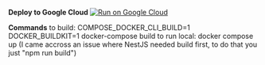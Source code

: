 **Deploy to Google Cloud**
[![Run on Google Cloud](https://deploy.cloud.run/button.svg)](https://deploy.cloud.run)

**Commands**
to build: COMPOSE_DOCKER_CLI_BUILD=1 DOCKER_BUILDKIT=1 docker-compose build
to run local: docker compose up
(I came accross an issue where NestJS needed build first, to do that you just "npm run build")